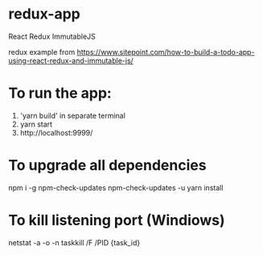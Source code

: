 # redux-app
React Redux ImmutableJS

redux example from https://www.sitepoint.com/how-to-build-a-todo-app-using-react-redux-and-immutable-js/

# To run the app:
1. 'yarn build' in separate terminal
2. yarn start
3. http://localhost:9999/


# To upgrade all dependencies
npm i -g npm-check-updates
npm-check-updates -u
yarn install


# To kill listening port (Windiows)
netstat -a -o -n
taskkill /F /PID {task_id}
